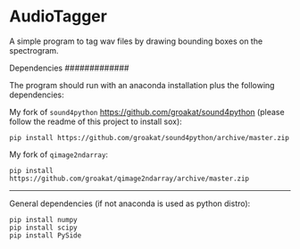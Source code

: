 AudioTagger
============

A simple program to tag wav files by drawing bounding boxes on the spectrogram.


Dependencies
#############

The program should run with an anaconda installation plus the following dependencies:


My fork of `sound4python` https://github.com/groakat/sound4python (please follow the readme of this project to install sox):

    pip install https://github.com/groakat/sound4python/archive/master.zip


My fork of `qimage2ndarray`:

    pip install https://github.com/groakat/qimage2ndarray/archive/master.zip

_____________________________________

General dependencies (if not anaconda is used as python distro):

    pip install numpy
    pip install scipy
    pip install PySide
